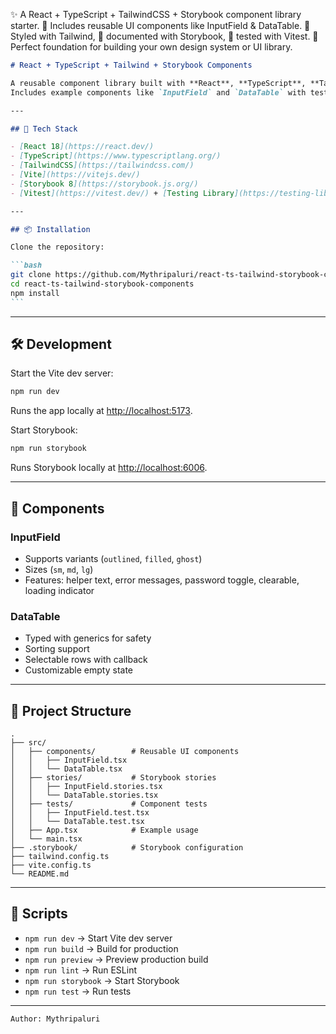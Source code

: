✨ A React + TypeScript + TailwindCSS + Storybook component library starter.
🧩 Includes reusable UI components like InputField & DataTable.
🎨 Styled with Tailwind, 📖 documented with Storybook, 🧪 tested with Vitest.
🚀 Perfect foundation for building your own design system or UI library.

````markdown
# React + TypeScript + Tailwind + Storybook Components

A reusable component library built with **React**, **TypeScript**, **TailwindCSS**, and **Storybook**.  
Includes example components like `InputField` and `DataTable` with testing setup.

---

## 🚀 Tech Stack

- [React 18](https://react.dev/)
- [TypeScript](https://www.typescriptlang.org/)
- [TailwindCSS](https://tailwindcss.com/)
- [Vite](https://vitejs.dev/)
- [Storybook 8](https://storybook.js.org/)
- [Vitest](https://vitest.dev/) + [Testing Library](https://testing-library.com/)

---

## 📦 Installation

Clone the repository:

```bash
git clone https://github.com/Mythripaluri/react-ts-tailwind-storybook-components.git
cd react-ts-tailwind-storybook-components
npm install
```
````

---

## 🛠 Development

Start the Vite dev server:

```bash
npm run dev
```

Runs the app locally at [http://localhost:5173](http://localhost:5173).

Start Storybook:

```bash
npm run storybook
```

Runs Storybook locally at [http://localhost:6006](http://localhost:6006).

---

## 🧩 Components

### InputField

- Supports variants (`outlined`, `filled`, `ghost`)
- Sizes (`sm`, `md`, `lg`)
- Features: helper text, error messages, password toggle, clearable, loading indicator

### DataTable

- Typed with generics for safety
- Sorting support
- Selectable rows with callback
- Customizable empty state

---

## 📂 Project Structure

```
.
├── src/
│   ├── components/        # Reusable UI components
│   │   ├── InputField.tsx
│   │   └── DataTable.tsx
│   ├── stories/           # Storybook stories
│   │   ├── InputField.stories.tsx
│   │   └── DataTable.stories.tsx
│   ├── tests/             # Component tests
│   │   ├── InputField.test.tsx
│   │   └── DataTable.test.tsx
│   ├── App.tsx            # Example usage
│   └── main.tsx
├── .storybook/            # Storybook configuration
├── tailwind.config.ts
├── vite.config.ts
└── README.md
```

---

## 📜 Scripts

- `npm run dev` → Start Vite dev server
- `npm run build` → Build for production
- `npm run preview` → Preview production build
- `npm run lint` → Run ESLint
- `npm run storybook` → Start Storybook
- `npm run test` → Run tests

---

```
Author: Mythripaluri

```
